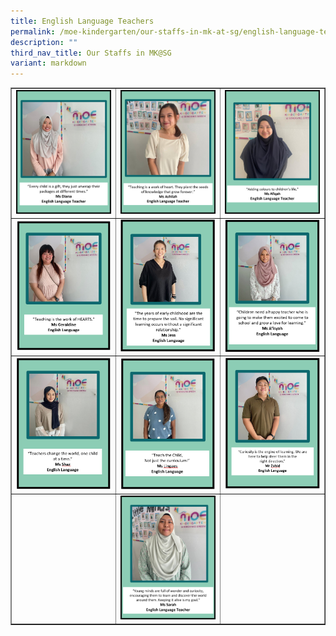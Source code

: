 ```yaml
---
title: English Language Teachers
permalink: /moe-kindergarten/our-staffs-in-mk-at-sg/english-language-teachers/
description: ""
third_nav_title: Our Staffs in MK@SG
variant: markdown
---
```

<table style="border-collapse: collapse; width: 100%;" border="1">
<tbody>
<tr>
<td style="width: 33.3333%;"><img src="/images/MOE Kindergarten/Ms_Diana.png"></td>
<td style="width: 33.3333%;"><img src="/images/MOE Kindergarten/Ashilah_EL.png"></td>
<td style="width: 33.3333%;"><img src="/images/MOE Kindergarten/Afiqah_EL.png"></td>
</tr>
<tr>
<td style="width: 33.3333%;"><img src="/images/elt7.png"></td>
<td style="width: 33.3333%;"><img src="/images/elt5.png"></td>
<td style="width: 33.3333%;"><img src="/images/elt6.png"></td>
</tr>
<tr>
<td style="width: 33.3333%;"><img src="/images/elt11.png"></td>
<td style="width: 33.3333%;"><img src="/images/elt12.png"></td>
<td style="width: 33.3333%;"><img src="/images/elt9.png"></td>
</tr>
<tr>
<td style="width: 33.3333%;">&nbsp;</td>
<td style="width: 33.3333%;"><img src="/images/MOE Kindergarten/Sarah_EL.png"></td>
<td style="width: 33.3333%;">&nbsp;</td>
</tr>
</tbody>
</table>